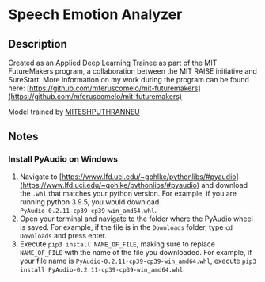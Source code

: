 # Speech Emotion Analyzer

## Description
Created as an Applied Deep Learning Trainee as part of the MIT FutureMakers program, a collaboration between the MIT RAISE initiative and SureStart. More information on my work during the program can be found here: [https://github.com/mferuscomelo/mit-futuremakers](https://github.com/mferuscomelo/mit-futuremakers)

Model trained by [MITESHPUTHRANNEU](https://github.com/MITESHPUTHRANNEU/Speech-Emotion-Analyzer)

## Notes
### Install PyAudio on Windows
1. Navigate to [https://www.lfd.uci.edu/~gohlke/pythonlibs/#pyaudio](https://www.lfd.uci.edu/~gohlke/pythonlibs/#pyaudio) and download the `.whl` that matches your python version. For example, if you are running python 3.9.5, you would download `PyAudio‑0.2.11‑cp39‑cp39‑win_amd64.whl`.
2. Open your terminal and navigate to the folder where the PyAudio wheel is saved. For example, if the file is in the `Downloads` folder, type `cd Downloads` and press enter.
3. Execute `pip3 install NAME_OF_FILE`, making sure to replace `NAME_OF_FILE` with the name of the file you downloaded. For example, if your file name is `PyAudio‑0.2.11‑cp39‑cp39‑win_amd64.whl`, execute `pip3 install PyAudio‑0.2.11‑cp39‑cp39‑win_amd64.whl`.